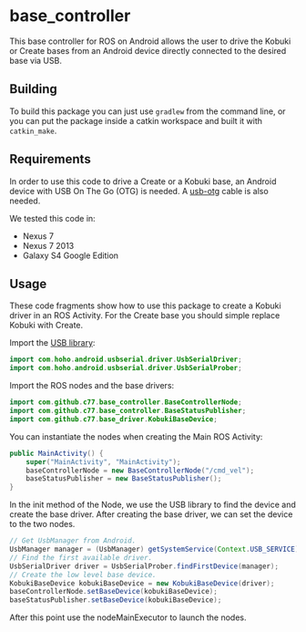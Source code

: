 base_controller
===============

This base controller for ROS on Android allows the user to drive the
Kobuki or Create bases from an Android device directly connected to the
desired base via USB.

Building
--------

To build this package you can just use `gradlew` from the command line, or
you can put the package inside a catkin workspace and built it with
`catkin_make`.

Requirements
------------

In order to use this code to drive a Create or a Kobuki base,
an Android device with USB On The Go (OTG) is needed. A
[usb-otg](http://www.ebay.com/bhp/micro-usb-otg-cable-nexus-7) cable
is also needed.

We tested this code in:

* Nexus 7
* Nexus 7 2013
* Galaxy S4 Google Edition


Usage
-----

These code fragments show how to use this package to create a
Kobuki driver in an ROS Activity. For the Create base you should simple
replace Kobuki with Create.


Import the [USB library](https://github.com/mik3y/usb-serial-for-android):

```java
import com.hoho.android.usbserial.driver.UsbSerialDriver;
import com.hoho.android.usbserial.driver.UsbSerialProber;
```

Import the ROS nodes and the base drivers:

```java
import com.github.c77.base_controller.BaseControllerNode;
import com.github.c77.base_controller.BaseStatusPublisher;
import com.github.c77.base_driver.KobukiBaseDevice;
```

You can instantiate the nodes when creating the Main ROS Activity:

```java
public MainActivity() {
    super("MainActivity", "MainActivity");
    baseControllerNode = new BaseControllerNode("/cmd_vel");
    baseStatusPublisher = new BaseStatusPublisher();
}
```

In the init method of the Node, we use the USB library to find the device and create the base driver.
After creating the base driver, we can set the device to the two nodes.

```java
// Get UsbManager from Android.
UsbManager manager = (UsbManager) getSystemService(Context.USB_SERVICE);
// Find the first available driver.
UsbSerialDriver driver = UsbSerialProber.findFirstDevice(manager);
// Create the low level base device.
KobukiBaseDevice kobukiBaseDevice = new KobukiBaseDevice(driver);
baseControllerNode.setBaseDevice(kobukiBaseDevice);
baseStatusPublisher.setBaseDevice(kobukiBaseDevice);
```

After this point use the nodeMainExecutor to launch the nodes.
